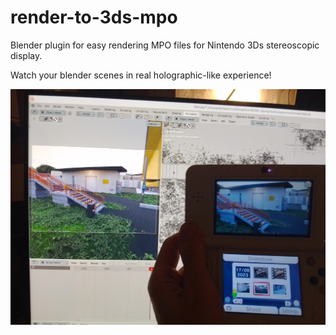 # render-to-3ds-mpo
Blender plugin for easy rendering MPO files for Nintendo 3Ds stereoscopic display.

Watch your blender scenes in real holographic-like experience!

![Proof of Concept](render-to-3ds.jpg)
